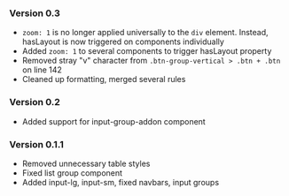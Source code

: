 ### Version 0.3 ###
* `zoom: 1` is no longer applied universally to the `div` element. Instead, hasLayout is now triggered on components individually
* Added `zoom: 1` to several components to trigger hasLayout property
* Removed stray "v" character from `.btn-group-vertical > .btn + .btn` on line 142
* Cleaned up formatting, merged several rules

### Version 0.2 ###
* Added support for input-group-addon component

### Version 0.1.1 ###
* Removed unnecessary table styles
* Fixed list group component
* Added input-lg, input-sm, fixed navbars, input groups
